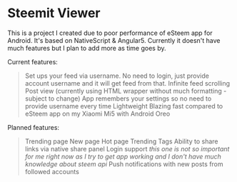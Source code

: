 # Steemit Viewer

This is a project I created due to poor performance of eSteem app for Android. It's based on NativeScript & Angular5. Currently it doesn't have much features but I plan to add more as time goes by.

Current features:
> Set ups your feed via username. No need to login, just provide account username and it will get feed from that.
> Infinite feed scrolling
> Post view (currently using HTML wrapper without much formatting - subject to change)
> App remembers your settings so no need to provide username every time
> Lightweight
> Blazing fast compared to eSteem app on my Xiaomi Mi5 with Android Oreo

Planned features:
> Trending page
> New page
> Hot page
> Trending Tags
> Ability to share links via native share panel
> Login support *this one is not so important for me right now as I try to get app working and I don't have much knowledge about steem api*
> Push notifications with new posts from followed accounts